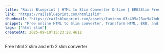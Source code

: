 ```yaml
---
title: "Rails Blueprint | HTML to Slim Converter Online | ERB2Slim Free Tool"
link: "https://railsblueprint.com/html2slim"
thumbnail: "https://railsblueprint.com/assets/favicon-63c495a23ac9a7bd61fa458bad1788d7aba9a61cac19b55863fcf1eeb5aac2c1.png"
snippet: "Free online HTML to Slim converter. Transform HTML, ERB, and HAML to Slim syntax instantly. HTML2Slim and ERB2Slim tool with syntax highlighting for Ruby on Rails developers."
tags: ["html slim"]
createdAt: 2025-09-10T15:23:28.461Z
---
```

Free html 2 slim and erb 2 slim converter
